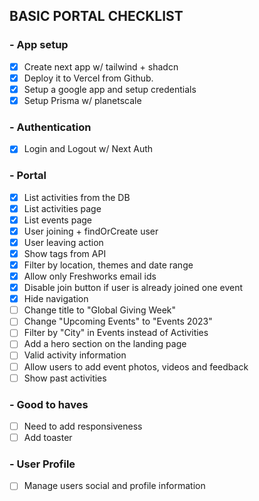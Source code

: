 ## BASIC PORTAL CHECKLIST

### - App setup

- [x] Create next app w/ tailwind + shadcn
- [x] Deploy it to Vercel from Github.
- [x] Setup a google app and setup credentials
- [x] Setup Prisma w/ planetscale

### - Authentication

- [x] Login and Logout w/ Next Auth

### - Portal

- [x] List activities from the DB
- [x] List activities page
- [x] List events page
- [x] User joining + findOrCreate user
- [x] User leaving action
- [x] Show tags from API
- [x] Filter by location, themes and date range
- [x] Allow only Freshworks email ids
- [x] Disable join button if user is already joined one event
- [x] Hide navigation
- [ ] Change title to "Global Giving Week"
- [ ] Change "Upcoming Events" to "Events 2023"
- [ ] Filter by "City" in Events instead of Activities
- [ ] Add a hero section on the landing page
- [ ] Valid activity information
- [ ] Allow users to add event photos, videos and feedback
- [ ] Show past activities

### - Good to haves

- [ ] Need to add responsiveness
- [ ] Add toaster

### - User Profile

- [ ] Manage users social and profile information
